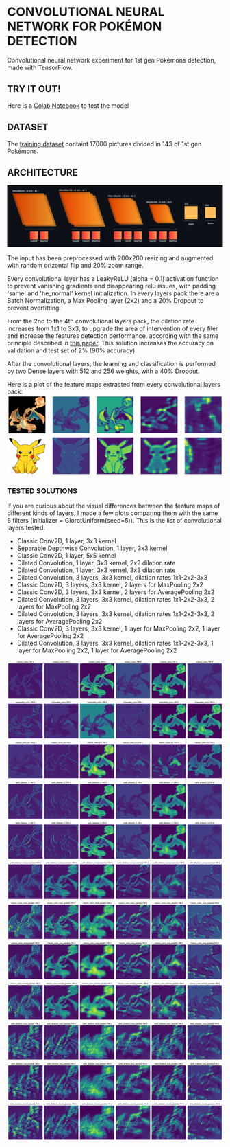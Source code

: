 # CONVOLUTIONAL NEURAL NETWORK FOR POKÉMON DETECTION
Convolutional neural network experiment for 1st gen Pokémons detection, made with TensorFlow.

## TRY IT OUT!
Here is a [Colab Notebook](https://colab.research.google.com/drive/1DX4Yw6NkOcHwxUItwf4LrYGUAl53U97C?usp=sharing) to test the model

## DATASET
The [training dataset](https://www.kaggle.com/datasets/mikoajkolman/pokemon-images-first-generation17000-files) containt 17000 pictures divided in 143 of 1st gen Pokémons.

## ARCHITECTURE
![architecture](https://github.com/Firefly55lm/cnn_for_pokemon_detection/blob/80dbb7d00a71df9616506fff25a9a9e72badb713/pictures/architecture.png)

The input has been preprocessed with 200x200 resizing and augmented with random orizontal flip and 20% zoom range.

Every convolutional layer has a LeakyReLU (alpha = 0.1) activation function to prevent vanishing gradients and disappearing relu issues, with padding 'same' and 'he_normal' kernel initialization.
In every layers pack there are a Batch Normalization, a Max Pooling layer (2x2) and a 20% Dropout to prevent overfitting.

From the 2nd to the 4th convolutional layers pack, the dilation rate increases from 1x1 to 3x3, to upgrade the area of intervention of every filer
and increase the features detection performance, according with the same principle described in [this paper](https://ieeexplore.ieee.org/document/8756165).
This solution increases the accuracy on validation and test set of 2% (90% accuracy).

After the convolutional layers, the learning and classification is performed by two Dense layers with 512 and 256 weights, with a 40% Dropout.

Here is a plot of the feature maps extracted from every convolutional layers pack:
![feature_maps_plot_1](https://github.com/Firefly55lm/cnn_for_pokemon_detection/blob/269ee3ed60e0f831b158fb36dc5acd8536b02425/pictures/feature_maps_1.png)
![feature_maps_plot_2](https://github.com/Firefly55lm/cnn_for_pokemon_detection/blob/269ee3ed60e0f831b158fb36dc5acd8536b02425/pictures/feature_maps_2.png)

### TESTED SOLUTIONS
If you are curious about the visual differences between the feature maps of different kinds of layers, I made a few plots comparing them with the same 6 filters (initializer = GlorotUniform(seed=5)).
This is the list of convolutional layers tested:
- Classic Conv2D, 1 layer, 3x3 kernel
- Separable Depthwise Convolution, 1 layer, 3x3 kernel
- Classic Conv2D, 1 layer, 5x5 kernel
- Dilated Convolution, 1 layer, 3x3 kernel, 2x2 dilation rate
- Dilated Convolution, 1 layer, 3x3 kernel, 3x3 dilation rate
- Dilated Convolution, 3 layers, 3x3 kernel, dilation rates 1x1-2x2-3x3
- Classic Conv2D, 3 layers, 3x3 kernel, 2 layers for MaxPooling 2x2
- Classic Conv2D, 3 layers, 3x3 kernel, 2 layers for AveragePooling 2x2
- Dilated Convolution, 3 layers, 3x3 kernel, dilation rates 1x1-2x2-3x3, 2 layers for MaxPooling 2x2
- Dilated Convolution, 3 layers, 3x3 kernel, dilation rates 1x1-2x2-3x3, 2 layers for AveragePooling 2x2
- Classic Conv2D, 3 layers, 3x3 kernel, 1 layer for MaxPooling 2x2, 1 layer for AveragePooling 2x2
- Dilated Convolution, 3 layers, 3x3 kernel, dilation rates 1x1-2x2-3x3, 1 layer for MaxPooling 2x2, 1 layer for AveragePooling 2x2

![test1](https://github.com/Firefly55lm/cnn_for_pokemon_detection/blob/59de42e7b6f02538f0bdff1640ff55c621acc83b/pictures/test1.png)
![test2](https://github.com/Firefly55lm/cnn_for_pokemon_detection/blob/59de42e7b6f02538f0bdff1640ff55c621acc83b/pictures/test2.png)
![test3](https://github.com/Firefly55lm/cnn_for_pokemon_detection/blob/59de42e7b6f02538f0bdff1640ff55c621acc83b/pictures/test3.png)
![test4](https://github.com/Firefly55lm/cnn_for_pokemon_detection/blob/59de42e7b6f02538f0bdff1640ff55c621acc83b/pictures/test4.png)
![test5](https://github.com/Firefly55lm/cnn_for_pokemon_detection/blob/59de42e7b6f02538f0bdff1640ff55c621acc83b/pictures/test5.png)
![test6](https://github.com/Firefly55lm/cnn_for_pokemon_detection/blob/59de42e7b6f02538f0bdff1640ff55c621acc83b/pictures/test6.png)
![test7](https://github.com/Firefly55lm/cnn_for_pokemon_detection/blob/59de42e7b6f02538f0bdff1640ff55c621acc83b/pictures/test7.png)
![test8](https://github.com/Firefly55lm/cnn_for_pokemon_detection/blob/59de42e7b6f02538f0bdff1640ff55c621acc83b/pictures/test8.png)
![test9](https://github.com/Firefly55lm/cnn_for_pokemon_detection/blob/59de42e7b6f02538f0bdff1640ff55c621acc83b/pictures/test9.png)
![test10](https://github.com/Firefly55lm/cnn_for_pokemon_detection/blob/59de42e7b6f02538f0bdff1640ff55c621acc83b/pictures/test10.png)
![test11](https://github.com/Firefly55lm/cnn_for_pokemon_detection/blob/59de42e7b6f02538f0bdff1640ff55c621acc83b/pictures/test11.png)
![test12](https://github.com/Firefly55lm/cnn_for_pokemon_detection/blob/59de42e7b6f02538f0bdff1640ff55c621acc83b/pictures/test12.png)
